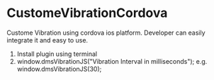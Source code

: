 # CustomeVibrationCordova
Custome Vibration using cordova ios platform. Developer can easily integrate it and easy to use.
1. Install plugin using terminal
2. window.dmsVibrationJS("Vibration Interval in milliseconds");
    e.g. window.dmsVibrationJS(30);
